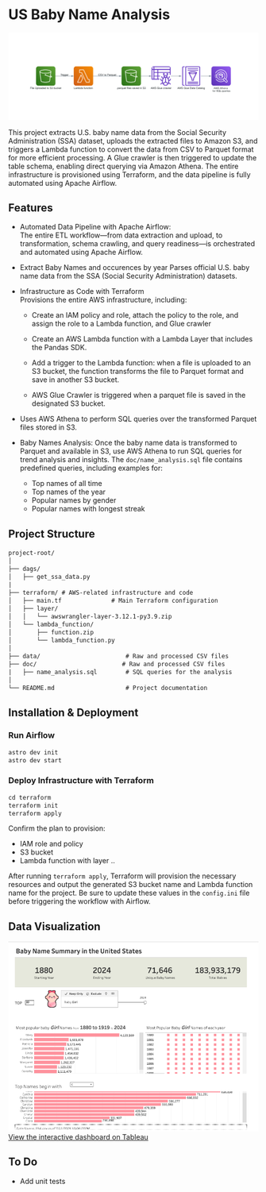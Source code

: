 # US Baby Name Analysis
![](diagram/diagrams_image.png)

This project extracts U.S. baby name data from the Social Security Administration (SSA) dataset, uploads the extracted files to Amazon S3, and triggers a Lambda function to convert the data from CSV to Parquet format for more efficient processing. A Glue crawler is then triggered to update the table schema, enabling direct querying via Amazon Athena. The entire infrastructure is provisioned using Terraform, and the data pipeline is fully automated using Apache Airflow.


## Features
- Automated Data Pipeline with Apache Airflow: \
The entire ETL workflow—from data extraction and upload, to transformation, schema crawling, and query readiness—is orchestrated and automated using Apache Airflow.

- Extract Baby Names and occurences by year
Parses official U.S. baby name data from the SSA (Social Security Administration) datasets.

- Infrastructure as Code with Terraform \
Provisions the entire AWS infrastructure, including:

    - Create an IAM policy and role, attach the policy to the role, and assign the role to a Lambda function, and Glue crawler

    - Create an AWS Lambda function with a Lambda Layer that includes the Pandas SDK.

    - Add a trigger to the Lambda function: when a file is uploaded to an S3 bucket, the function transforms the file to Parquet format and save in another S3 bucket.
    - AWS Glue Crawler is triggered when a parquet file is saved in the designated S3 bucket. 


- Uses AWS Athena to perform SQL queries over the transformed Parquet files stored in S3.

- Baby Names Analysis:
    Once the baby name data is transformed to Parquet and available in S3, use AWS Athena to run SQL queries for trend analysis and insights. The `doc/name_analysis.sql` file contains predefined queries, including examples for:

    - Top names of all time
    - Top names of the year
    - Popular names by gender
    - Popular names with longest streak

## Project Structure
```
project-root/
│
├── dags/
│   ├── get_ssa_data.py 
|                     
├── terraform/ # AWS-related infrastructure and code
│   ├── main.tf              # Main Terraform configuration
│   ├── layer/
│   │   └── awswrangler-layer-3.12.1-py3.9.zip
│   └── lambda_function/
│       ├── function.zip
│       └── lambda_function.py
│
├── data/                        # Raw and processed CSV files
├── doc/                        # Raw and processed CSV files
|   ├── name_analysis.sql        # SQL queries for the analysis
│
└── README.md                    # Project documentation
```

## Installation & Deployment
### Run Airflow
```
astro dev init
astro dev start
```
### Deploy Infrastructure with Terraform

```
cd terraform
terraform init
terraform apply
```

Confirm the plan to provision:
- IAM role and policy
- S3 bucket
- Lambda function with layer
..

After running `terraform apply`, Terraform will provision the necessary resources and output the generated S3 bucket name and Lambda function name for the project. Be sure to update these values in the `config.ini` file before triggering the workflow with Airflow.

## Data Visualization
![](doc/screenshot.png)
[View the interactive dashboard on Tableau](https://public.tableau.com/shared/PXC564KHY?:display_count=n&:origin=viz_share_link)

## To Do
- Add unit tests
